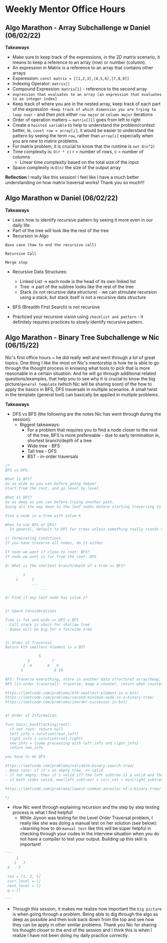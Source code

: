 #  Weekly Mentor Office Hours 

<!-- ## Algo Blitz w Sophie (May)

**Takeaways**
...

## Algo Marathon w Sophie (May)

**Takeaways**
... -->

## Algo Marathon - Array Subchallenge w Daniel (06/02/22)

**Takeaways**
- Make sure to keep track of the expressions, in the 2D matrix scenario, it means to keep a reference to an array (row) or number (column).
- An expression in Matrix is a reference to an array that contains other arrays
- Experession: `const matrix = [[1,2,3],[4,5,6],[7,8,9]]`
- Indexing Operator: `matrix[]`
- Compound Expression: `matrix[1]` - reference to the second array 
- `expression that evaluates to an array [an expression that evaluates to an integer index]`
- Keep track of where you are in the nested array, keep track of each part of the expression
-`Keep track of which dimension you are trying to loop over` - and then pick either `row major` or `column major` iterations
- Order of operation matters ~ `matrix[][]` goes from left to right 
- Create a `hoisted variable` to help to understand the problem/context better, ie, `const row = array[i]`, it would be easier to understand the pattern by seeing the term `row`, rather than `array[i]` especially when you are new to matrix problems. 
- For matrix problem, it is crucial to know that the runtime is `not O(n^2)`
- Time complexity is: `O(r * c)` r = number of rows, c = number of columns 
    - Linear time complexity based on the total size of the input 
- Space complexity is:`O(n)` the size of the output array 

**Reflection**
I really like this session! I feel like I have a much better understanding on how matrix traversal works! Thank you so much!!! 


## Algo Marathon w Daniel (06/02/22)

**Takeaways**
- Learn how to identify recursive pattern by seeing it more even in our daily life 
- Part of the tree will look like the rest of the tree 
- Recursion in Algo
```
Base case (how to end the recursive call)

Recursive Call 

Merge step 
```
- Recursive Data Structures: 
    - Linked List -> each node is the head of its own linked list 
    - Tree -> part of the subtree looks like the rest of the tree 
    - Stack (is not recursive data structure) - we can stimulate recursion using a stack, but stack itself is not a recursive data structure 

- BFS (Breadth First Search) is not recursive
- Practiced your recursive vision using `checklist and pattern` - it definitely requires practices to slowly identify recursive pattern. 



## Algo Marathon - Binary Tree Subchallenge w Nic (06/15/22)
Nic's first office hours ~ he did really well and went through a lot of great topics. One thing I like the most on Nic's mentorship is how he is able to go through the thought process in knowing what tools to pick that is more reasonable in a certain situation. And he will go through additional related questions/examples, that help you to see why it is crucial to know the big picture/`general template` (which Nic will be sharing soon) of the how to apply the basics in BFS, DFS traversals in multiple scenarios. A small twist in the template (general tool) can basically be applied in multiple problems. 

**Takeaways**
- DFS vs BFS (the following are the notes Nic has went through during the session):
    - Biggest takeaways:
        - For a problem that requires you to find a node closer to the root of the tree, BFS is more prefereable - due to early termination ie, shortest branch/depth of a tree
        - Wide tree - BFS
        - Tall tree - DFS 
        - BST - in-order traversals

```js
/*
BFS vs DFS-

What is BFS?
Go as wide as you can before going deeper.
Start from the root, and go level by level.

What is DFS?
Go as deep as you can before trying another path.
Going all the way down to the leaf nodes before starting traversing to other paths

Find a node in a tree with value K

When to use BFS or DFS?
- In general, default to DFS for trees unless something really stands out as being order.

1) Terminating Conditions
If you have traverse all nodes, do it either

If node we want if close to root: BFS?
If node we want is far from the root: DFS

Q: What is the shortest branch/depth of a tree => BFS?

        1
     L      2
            ... 
                ...   

Q: Find if any leaf node has value 2?


2) Space Considerations

Tree is fat and wide => DFS v BFS
- Call stack is short for shallow tree
- Queue will be big for a fat/wide tree


3) Order of Traversal
Return kth smallest element in a BST

               5
          3          7
        2  4       6   9
       1              8 10

BFS: Traverse everything, store in another data structure? array/heap, and then from there find the kth smallest
DFS (in-order traversal): traverse, keep a counter, return when counter is K.

https://leetcode.com/problems/kth-smallest-element-in-a-bst/
https://leetcode.com/problems/second-minimum-node-in-a-binary-tree/
https://leetcode.com/problems/inorder-successor-in-bst/


4) Order of Information

func basic_backtracking(root):
  if not root: return null
  left_info = solution(root.left)
  right_info = solution(root.right)
  new_info = {some processing with left_info and right_info}
  return new_info

you have to do DFS

https://leetcode.com/problems/validate-binary-search-tree/
- Base case: if it's an empty tree, => valid
- if not empty, then it's valid iff the left subtree is a valid and the right subtree is valid 
- if both sides valid, max(left_subtree) < curr_val < min(right_subtree)

https://leetcode.com/problems/lowest-common-ancestor-of-a-binary-tree/

*/
```

- How Nic went through explaining recursion and the step by step testing process is what I find helpful! 
    - While Jiyoon was testing for the Level Order Traversal problem, I really like she was doing a manual test on her solution (see below): ~learning how to do `manual test` like this will be super helpful in checking through your codes in the interview situation when you do not have a compiler to test your output. Building up this skill is important! 

```py
'''
     1
    2   3
 4    5

 res = [1, 3, 5]
 curr_level = []
 next_level = []
 q = []

'''
```
- Through this session, it makes me realize how important the `big picture` is when going through a problem. Being able to dig through the algo as deep as possible and then look back down from the top and see how they can be apply in other similar problems. Thank you Nic for sharing his thought closer to the end of the session and I think this is when I realize I have not been doing my daily practice correctly. 

